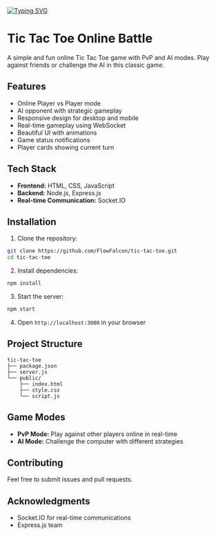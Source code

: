 [![Typing SVG](https://readme-typing-svg.demolab.com/?lines=Tic+Tac+Toe+PvP;Please+Give+Star)](https://git.io/typing-svg)

# Tic Tac Toe Online Battle

A simple and fun online Tic Tac Toe game with PvP and AI modes. Play against friends or challenge the AI in this classic game.

## Features

- Online Player vs Player mode
- AI opponent with strategic gameplay
- Responsive design for desktop and mobile
- Real-time gameplay using WebSocket
- Beautiful UI with animations
- Game status notifications
- Player cards showing current turn

## Tech Stack

- **Frontend:** HTML, CSS, JavaScript
- **Backend:** Node.js, Express.js
- **Real-time Communication:** Socket.IO

## Installation

1. Clone the repository:
```bash
git clone https://github.com/FlowFalcon/tic-tac-toe.git
cd tic-tac-toe
```

2. Install dependencies:
```bash
npm install
```

3. Start the server:
```bash
npm start
```

4. Open `http://localhost:3000` in your browser


## Project Structure
```
tic-tac-toe
├── package.json
├── server.js
└── public/
    ├── index.html
    ├── style.css
    └── script.js
```

## Game Modes

- **PvP Mode:** Play against other players online in real-time
- **AI Mode:** Challenge the computer with different strategies

## Contributing

Feel free to submit issues and pull requests.

## Acknowledgments

- Socket.IO for real-time communications
- Express.js team

